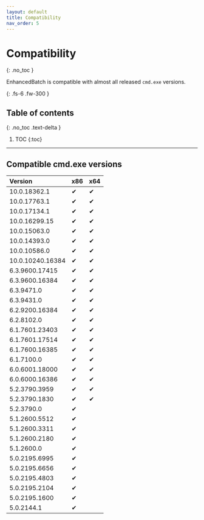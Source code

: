 ```yaml
---
layout: default
title: Compatibility
nav_order: 5
---
```


# Compatibility
{: .no_toc }

EnhancedBatch is compatible with almost all released `cmd.exe` versions.

{: .fs-6 .fw-300 }

## Table of contents
{: .no_toc .text-delta }

1. TOC
{:toc}

---


## Compatible cmd.exe versions

<div markdown="1">

| Version          | x86 | x64 |
|:-----------------|:----|:----|
| 10.0.18362.1     |  &#10004;  |  &#10004;  |
| 10.0.17763.1     |  &#10004;  |  &#10004;  |
| 10.0.17134.1     |  &#10004;  |  &#10004;  |
| 10.0.16299.15    |  &#10004;  |  &#10004;  |
| 10.0.15063.0     |  &#10004;  |  &#10004;  |
| 10.0.14393.0     |  &#10004;  |  &#10004;  |
| 10.0.10586.0     |  &#10004;  |  &#10004;  |
| 10.0.10240.16384 |  &#10004;  |  &#10004;  |
| 6.3.9600.17415   |  &#10004;  |  &#10004;  |
| 6.3.9600.16384   |  &#10004;  |  &#10004;  |
| 6.3.9471.0       |  &#10004;  |  &#10004;  |
| 6.3.9431.0       |  &#10004;  |  &#10004;  |
| 6.2.9200.16384   |  &#10004;  |  &#10004;  |
| 6.2.8102.0       |  &#10004;  |  &#10004;  |
| 6.1.7601.23403   |  &#10004;  |  &#10004;  |
| 6.1.7601.17514   |  &#10004;  |  &#10004;  |
| 6.1.7600.16385   |  &#10004;  |  &#10004;  |
| 6.1.7100.0       |  &#10004;  |  &#10004;  |
| 6.0.6001.18000   |  &#10004;  |  &#10004;  |
| 6.0.6000.16386   |  &#10004;  |  &#10004;  |
| 5.2.3790.3959    |  &#10004;  |  &#10004;  |
| 5.2.3790.1830    |  &#10004;  |  &#10004;  |
| 5.2.3790.0       |  &#10004;  |     |
| 5.1.2600.5512    |  &#10004;  |     |
| 5.1.2600.3311    |  &#10004;  |     |
| 5.1.2600.2180    |  &#10004;  |     |
| 5.1.2600.0       |  &#10004;  |     |
| 5.0.2195.6995    |  &#10004;  |     |
| 5.0.2195.6656    |  &#10004;  |     |
| 5.0.2195.4803    |  &#10004;  |     |
| 5.0.2195.2104    |  &#10004;  |     |
| 5.0.2195.1600    |  &#10004;  |     |
| 5.0.2144.1       |  &#10004;  |     |

</div>


